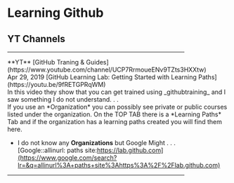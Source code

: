 # Learning Github

## YT Channels
 <HR WIDTH="80%">
**YT** [GitHub Traning & Guides](https://www.youtube.com/channel/UCP7RrmoueENv9TZts3HXXtw)<br>
Apr 29, 2019 [GitHub Learning Lab: Getting Started with Learning Paths](https://youtu.be/9fRETGPRqWM) <br>
 In this video they show that you can get trained using _githubtraining_ and I saw something I do not understand. . . <br>
 <https://lab.github.com/githubtraining>
 If you use an *Organization* you can possibly see private or public courses listed under the organization.
 On the TOP TAB there is a *Learning Paths* Tab and if the organization has a learning paths created you will find them here.
 
* I do not know any **Organizations** but Google Might . . .  <br>
 [Google::allinurl: paths site:https://lab.github.com](https://www.google.com/search?lr=&q=allinurl%3A+paths+site%3Ahttps%3A%2F%2Flab.github.com) <br>
 <HR WIDTH="80%">
 <br>
 
 
